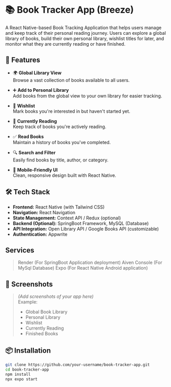 # 📚 Book Tracker App (Breeze)

A React Native-based Book Tracking Application that helps users manage and keep track of their personal reading journey. Users can explore a global library of books, build their own personal library, wishlist titles for later, and monitor what they are currently reading or have finished.

## 🚀 Features

- 🌍 **Global Library View**  
  Browse a vast collection of books available to all users.

- ➕ **Add to Personal Library**  
  Add books from the global view to your own library for easier tracking.

- 💖 **Wishlist**  
  Mark books you're interested in but haven't started yet.

- 📖 **Currently Reading**  
  Keep track of books you're actively reading.

- ✅ **Read Books**  
  Maintain a history of books you've completed.

- 🔍 **Search and Filter**  
  Easily find books by title, author, or category.

- 📱 **Mobile-Friendly UI**  
  Clean, responsive design built with React Native.

## 🛠️ Tech Stack

- **Frontend:** React Native (with Tailwind CSS)
- **Navigation:** React Navigation
- **State Management:** Context API / Redux (optional)
- **Backend (Optional):** SpringBoot Framework, MySQL (Database)
- **API Integration:** Open Library API / Google Books API (customizable)
- **Authentication:** Appwrite

## Services
> Render (For SpringBoot Application deployment)
> Aiven Console (For MySql Database)
> Expo (For React Native Android application)

## 📸 Screenshots

> *(Add screenshots of your app here)*  
> Example:
> - Global Book Library
> - Personal Library
> - Wishlist
> - Currently Reading
> - Finished Books

## 📦 Installation

```bash
git clone https://github.com/your-username/book-tracker-app.git
cd book-tracker-app
npm install
npx expo start
